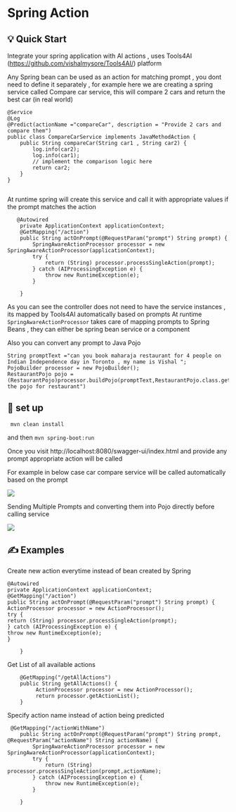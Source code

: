 # Spring Action

## 💡 Quick Start

Integrate your spring application with AI actions , uses Tools4AI (https://github.com/vishalmysore/Tools4AI/) platform 

Any Spring bean can be used as an action for matching prompt , you dont need to define it separately  , for example 
here we are creating a spring service called Compare car service, this will compare 2 cars and return the best car (in real world)

```
@Service
@Log
@Predict(actionName ="compareCar", description = "Provide 2 cars and compare them")
public class CompareCarService implements JavaMethodAction {
    public String compareCar(String car1 , String car2) {
        log.info(car2);
        log.info(car1);
        // implement the comparison logic here
        return car2;
    }
}


```

At runtime spring will create this service and call it with appropriate values if the prompt matches the action

```
   @Autowired
    private ApplicationContext applicationContext;
    @GetMapping("/action")
    public String actOnPrompt(@RequestParam("prompt") String prompt) {
        SpringAwareActionProcessor processor = new SpringAwareActionProcessor(applicationContext);
        try {
            return (String) processor.processSingleAction(prompt);
        } catch (AIProcessingException e) {
            throw new RuntimeException(e);
        }

    }
```
As you can see the controller does not need to have the service instances , its mapped by Tools4AI automatically based on prompts
At runtime ```SpringAwareActionProcessor``` takes care of mapping prompts to Spring Beans , they can either be spring bean service
or a component

Also you can convert any prompt to Java Pojo

``` 
String promptText ="can you book maharaja restaurant for 4 people on Indian Independence day in Toronto , my name is Vishal ";
PojoBuilder processor = new PojoBuilder();
RestaurantPojo pojo = (RestaurantPojo)processor.buildPojo(promptText,RestaurantPojo.class.getName(),"RestaurantPojo","Build the pojo for restaurant")
```  


## 📝 set up
``` mvn clean install```

and then
```mvn spring-boot:run```

Once you visit http://localhost:8080/swagger-ui/index.html and provide any prompt appropriate action will be called 

For example in below case car compare service will be called automatically based on the prompt

<img src="swagger.PNG">

Sending Multiple Prompts and converting them into Pojo directly before calling service 

<img src="swagger2.PNG">  


<br>   


## ✍️ Examples

Create new action everytime instead of bean created by Spring
```
@Autowired
private ApplicationContext applicationContext;
@GetMapping("/action")
public String actOnPrompt(@RequestParam("prompt") String prompt) {
ActionProcessor processor = new ActionProcessor();
try {
return (String) processor.processSingleAction(prompt);
} catch (AIProcessingException e) {
throw new RuntimeException(e);
}

    }

```

Get List of all available actions
```
    @GetMapping("/getAllActions")
    public String getAllActions() {
         ActionProcessor processor = new ActionProcessor();
         return processor.getActionList();
    }

```
Specify action name instead of action being predicted 

```
 @GetMapping("/actionWithName")
    public String actOnPrompt(@RequestParam("prompt") String prompt, @RequestParam("actionName") String actionName) {
        SpringAwareActionProcessor processor = new SpringAwareActionProcessor(applicationContext);
        try {
            return (String) processor.processSingleAction(prompt,actionName);
        } catch (AIProcessingException e) {
            throw new RuntimeException(e);
        }

    }

```

<!-- I corrected a typo, There's only missing a library that regroup sentiment and use regex to grab a fraction of the last encoding sequence so you can actually feels like this is a smart Agent and not a sinple JS script. Then you simply use this to let your Agent learn to not overfit or underfit the reward and it work as a super Agent for about nothing...(Nice work!) -->

